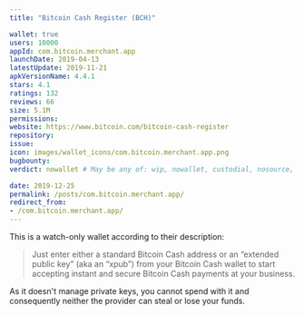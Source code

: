 ```yaml
---
title: "Bitcoin Cash Register (BCH)"

wallet: true
users: 10000
appId: com.bitcoin.merchant.app
launchDate: 2019-04-13
latestUpdate: 2019-11-21
apkVersionName: 4.4.1
stars: 4.1
ratings: 132
reviews: 66
size: 5.1M
permissions:
website: https://www.bitcoin.com/bitcoin-cash-register
repository:
issue:
icon: images/wallet_icons/com.bitcoin.merchant.app.png
bugbounty:
verdict: nowallet # May be any of: wip, nowallet, custodial, nosource, nonverifiable, verifiable, bounty, cert1, cert2, cert3

date: 2019-12-25
permalink: /posts/com.bitcoin.merchant.app/
redirect_from:
- /com.bitcoin.merchant.app/
---
```



This is a watch-only wallet according to their description:

> Just enter either a standard Bitcoin Cash address or an “extended public key”
(aka an “xpub”) from your Bitcoin Cash wallet to start accepting instant and
secure Bitcoin Cash payments at your business.

As it doesn't manage private keys, you cannot spend with it and consequently
neither the provider can steal or lose your funds.
